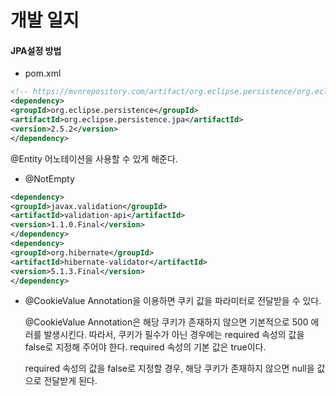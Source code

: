 # 개발 일지

#### JPA설정 방법

- pom.xml

```xml
<!-- https://mvnrepository.com/artifact/org.eclipse.persistence/org.eclipse.persistence.jpa -->
<dependency>
<groupId>org.eclipse.persistence</groupId>
<artifactId>org.eclipse.persistence.jpa</artifactId>
<version>2.5.2</version>
</dependency>
```

@Entity 어노테이션을 사용할 수 있게 해준다.

- @NotEmpty

```xml
<dependency>
<groupId>javax.validation</groupId>
<artifactId>validation-api</artifactId>
<version>1.1.0.Final</version>
</dependency>
<dependency>
<groupId>org.hibernate</groupId>
<artifactId>hibernate-validator</artifactId>
<version>5.1.3.Final</version>
</dependency>
```
- @CookieValue Annotation을 이용하면 쿠키 값을 파라미터로 전달받을 수 있다.

  

  @CookieValue Annotation은 해당 쿠키가 존재하지 않으면 기본적으로 500 에러를 발생시킨다. 따라서, 쿠키가 필수가 아닌 경우에는 required 속성의 값을 false로 지정해 주어야 한다. required 속성의 기본 값은 true이다.

  required 속성의 값을 false로 지정할 경우, 해당 쿠키가 존재하지 않으면 null을 값으로 전달받게 된다.